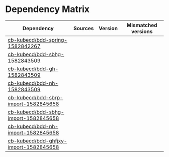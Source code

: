 # Dependency Matrix

Dependency | Sources | Version | Mismatched versions
---------- | ------- | ------- | -------------------
[cb-kubecd/bdd-spring-1582842267](https://github.com/cb-kubecd/bdd-spring-1582842267.git) |  | []() | 
[cb-kubecd/bdd-sbhg-1582843509](https://github.com/cb-kubecd/bdd-sbhg-1582843509.git) |  | []() | 
[cb-kubecd/bdd-gh-1582843509](https://github.com/cb-kubecd/bdd-gh-1582843509.git) |  | []() | 
[cb-kubecd/bdd-nh-1582843509](https://github.com/cb-kubecd/bdd-nh-1582843509.git) |  | []() | 
[cb-kubecd/bdd-sbrp-import-1582845658](https://github.com/cb-kubecd/bdd-sbrp-import-1582845658.git) |  | []() | 
[cb-kubecd/bdd-sbhg-import-1582845658](https://github.com/cb-kubecd/bdd-sbhg-import-1582845658.git) |  | []() | 
[cb-kubecd/bdd-nh-import-1582845658](https://github.com/cb-kubecd/bdd-nh-import-1582845658.git) |  | []() | 
[cb-kubecd/bdd-ghfjxy-import-1582845658](https://github.com/cb-kubecd/bdd-ghfjxy-import-1582845658.git) |  | []() | 
